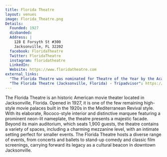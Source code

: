 ```yaml
---
title: Florida Theatre
layout: venues
image: Florida_Theatre.png
Details:
  Founded: 1927
  disbanded:
  Address: |
    128 E Forsyth St #300
    Jacksonville, FL 32202
  facebook: FloridaTheatre
  Twitter: FloridaTheatre
  instagram: floridatheatre
  LinkedIn: 
  Website: https://www.floridatheatre.com
external_links:
  "The Florida Theatre was nominated for Theatre of the Year by the Academy of Country Music": https://news.yahoo.com/florida-theatre-nominated-theatre-academy-175258165.html
  "The Florida Theatre (Jacksonville, Florida) - Tripadvisor": https://www.tripadvisor.com/Attraction_Review-g60805-d2561226-Reviews-The_Florida_Theatre-Jacksonville_Florida.html
---
```

The Florida Theatre is an historic American movie theater located in Jacksonville, Florida. Opened in 1927, it is one of the few remaining high-style movie palaces built in the 1920s in the Mediterranean Revival style. With its elaborate, Rococo-style interior and distinctive marquee featuring a prominent neon-lit nameplate, the theatre presents a majestic facade. Beyond its main auditorium, which seats 1,900 guests, the theatre contains a variety of spaces, including a charming mezzanine level, with an intimate setting perfect for smaller events. The Florida Theatre hosts a diverse range of events, from concerts and ballets to stand-up comedy and classic film screenings, carrying forward its legacy as a cultural beacon in downtown Jacksonville.